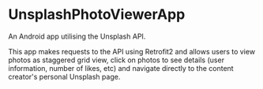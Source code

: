 # UnsplashPhotoViewerApp

An Android app utilising the Unsplash API. 

This app makes requests to the API using Retrofit2 and allows users to view photos as staggered grid view, click on photos to see details (user information, number of likes, etc) and navigate directly to the content creator's personal Unsplash page.
